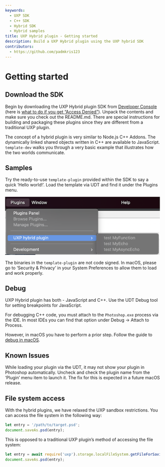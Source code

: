 ```yaml
---
keywords:
  - UXP SDK
  - C++ SDK
  - Hybrid SDK
  - Hybrid samples
title: UXP Hybrid plugin - Getting started
description: Build a UXP Hybrid plugin using the UXP hybrid SDK 
contributors:
  - https://github.com/padmkris123
---
```


# Getting started

## Download the SDK

Begin by downloading the UXP Hybrid plugin SDK from [Developer Console](https://developer.adobe.com/console/servicesandapis/ps) (here is [what to do if you get “Access Denied”](https://developer.adobe.com/developer-distribution/creative-cloud/docs/guides/faq/#what-do-i-do-when-i-get-access-denied-upon-login)). Unpack the contents and make sure you check out the README.md. There are special instructions for building and packaging these plugins since they are different from a traditional UXP plugin.

The concept of a hybrid plugin is very similar to Node.js C++ Addons. The dynamically linked shared objects written in C++ are available to JavaScript. `template-dev` walks you through a very basic example that illustrates how the two worlds communicate.

## Samples

Try the ready-to-use `template-plugin` provided within the SDK to say a quick ‘Hello world!’. Load the template via UDT and find it under the Plugins menu. 

![Pluign menu](./plugin-menu.png)

<InlineAlert variant="info" slots="text"/>

The binaries in the `template-plugin` are not code signed. In macOS, please go to ‘Security & Privacy’ in your System Preferences to allow them to load and work properly.

## Debug

UXP Hybrid plugin has both - JavaScript and C++. Use the UDT Debug tool for setting breakpoints for JavaScript.

For debugging C++ code, you must attach to the `Photoshop.exe` process via the IDE. In most IDEs you can find that option under Debug -> Attach to Process.

However, in macOS you have to perform a prior step. Follow the guide to [debug in macOS](https://helpx.adobe.com/ca/photoshop/kb/debug-plugins-in-photoshop-bigsur.html).

## Known Issues

While loading your plugin via the UDT, it may not show your plugin in Photoshop automatically. Uncheck and check the plugin name from the ‘Plugin’ menu item to launch it. The fix for this is expected in a future macOS release.

## File system access

With the hybrid plugins, we have relaxed the UXP sandbox restrictions. You can access the file system in the following way:

```jsx
let entry = '/path/to/target.psd';
document.saveAs.psd(entry);
```

This is opposed to a traditional UXP plugin’s method of accessing the file system:

```jsx
let entry = await require('uxp').storage.localFileSystem.getFileForSaving("target.psd");
document.saveAs.psd(entry);
```
